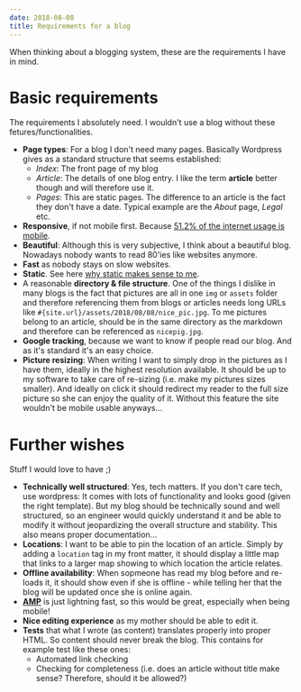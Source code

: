 ```yaml
---
date: 2018-08-08
title: Requirements for a blog
---
```


When thinking about a blogging system, these are the requirements I have in mind.

# Basic requirements

The requirements I absolutely need. I wouldn't use a blog without these fetures/functionalities.

* **Page types**: For a blog I don't need many pages. Basically Wordpress gives as a standard structure that seems established:
  * _Index_: The front page of my blog
  * _Article_: The details of one blog entry. I like the term __article__ better though and will therefore use it.
  * _Pages_: This are static pages. The difference to an article is the fact they don't have a date. Typical example are the _About_ page, _Legal_ etc.
* **Responsive**, if not mobile first. Because [51.2% of the internet usage is mobile](https://www.statista.com/topics/779/mobile-internet/).
* **Beautiful**: Although this is very subjective, I think about a beautiful blog. Nowadays nobody wants to read 80'ies like websites anymore. 
* **Fast** as nobody stays on slow websites.
* **Static**. See here [why static makes sense to me](/todo).
* A reasonable **directory & file structure**. One of the things I dislike in many blogs is the fact that pictures are all in one `img` or `assets` folder and therefore referencing them from blogs or articles needs long URLs like `#{site.url}/assets/2018/08/08/nice_pic.jpg`. To me pictures belong to an article, should be in the same directory as the markdown and therefore can be referenced as `nicepig.jpg`.
* **Google tracking**, because we want to know if people read our blog. And as it's standard it's an easy choice.
* **Picture resizing**: When writing I want to simply drop in the pictures as I have them, ideally in the highest resolution available. It should be up to my software to take care of re-sizing (i.e. make my pictures sizes smaller). And ideally on click it should redirect my reader to the full size picture so she can enjoy the quality of it. Without this feature the site wouldn't be mobile usable anyways...

# Further wishes

Stuff I would love to have ;)

* **Technically well structured**: Yes, tech matters. If you don't care tech, use wordpress: It comes with lots of functionality and looks good (given the right template). But my blog should be technically sound and well structured, so an engineer would quickly understand it and be able to modify it without jeopardizing the overall structure and stability. This also means proper documentation...
* **Locations**: I want to be able to pin the location of an article. Simply by adding a `location` tag in my front matter, it should display a little map that links to a larger map showing to which location the article relates.
* **Offline availability**: When sopmeone has read my blog before and re-loads it, it should show even if she is offline - while telling her that the blog will be updated once she is online again.
* [**AMP**](https://www.ampproject.org/) is just lightning fast, so this would be great, especially when being mobile!
* **Nice editing experience** as my mother should be able to edit it. 
* **Tests** that what I wrote (as content) translates properly into proper HTML. So content should never break the blog. This contains for example test like these ones:
  * Automated link checking
  * Checking for completeness (i.e. does an article without title make sense? Therefore, should it be allowed?)